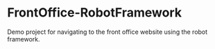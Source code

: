 # FrontOffice-RobotFramework
Demo project for navigating to the front office website using the robot framework.
